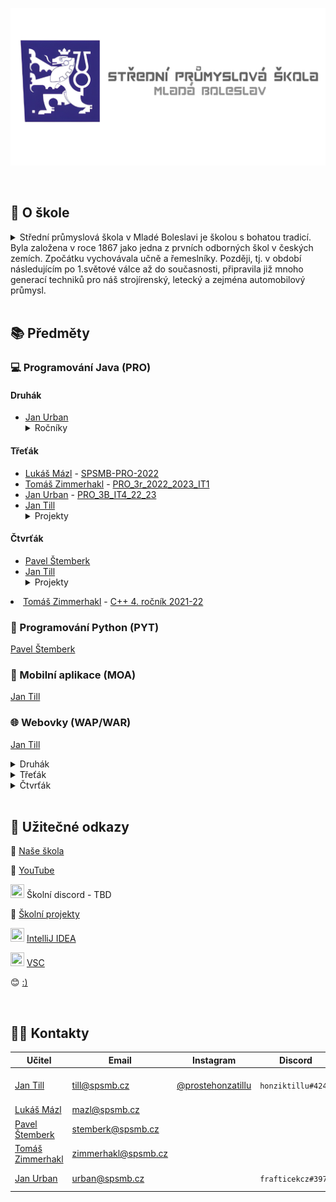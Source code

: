 ![](https://raw.githubusercontent.com/SPSMB/.github/main/profile/bannerT.png)

<br>

## 🚀 O škole
<details>
<summary>
Střední průmyslová škola v Mladé Boleslavi je školou s bohatou tradicí. Byla založena v roce 1867 jako jedna z prvních odborných škol v českých zemích. Zpočátku vychovávala učně a řemeslníky. Později, tj. v období následujícím po 1.světové válce až do současnosti, připravila již mnoho generací techniků pro náš strojírenský, letecký a zejména automobilový průmysl.</summary>

Rozvoj školy byl totiž vždy těsně spjat s rozmachem mladoboleslavského automobilového závodu. Pro zajímavost je nutné podotknout, že před 2.světovou válkou i prvé desetiletí po ní byla škola jedinou specializovanou průmyslovou školou v republice. Od roku 1927 sídlí škola v současné budově, která je význačným architektonickým dílem ak.arch. Jiřího Krohy a je chráněnou památkou.

V současné době škola připravuje mladé odborníky jak pro povolání na pozicích středních technických kádrů, tak pro vysokoškolské studium. Velký důraz při výuce je kladen na práci s výpočetní technikou, která zasahuje nejenom do řady odborných předmětů, ale je i hlavní náplní výuky nového studijního oboru Informační technologie. Významným prvkem zařazeným do odborné přípravy je výuka programu CATIA, používaného ve většině regionálních firem přímo či nepřímo spolupracujících s firmou Škoda Auto a.a.s., nebo přímo ve vývoji této firmy. Znalost programu CATIA velmi výrazně zvyšuje možnosti uplatnění absolventů školy na trhu práce. Studenti se s tímto programem setkají ve všech studijních oborech, ale největší znalosti programu CATIA si odnášejí studenti oboru IT systémy ve strojírenství.

Příprava studentů je tradičně spjata s výrobou automobilů ve firmě Auto Škoda a.s. Mladá Boleslav. Škola na základě smlouvy vysílá studenty do tohoto podniku na praxe, využívá i řady pomůcek a zařízení firmy při výuce odborných předmětů, laboratoří apod. Velká část absolventů nalezla v této firmě celoživotní uplatnění. Dále škola úzce spolupracuje s firmami AUFEER Design, ŠKO-ENERGO, BILSING AUTOMATION,  VYRTYCH, AUTO KELLY, BOSCH, METRONET, AUTOZÍTKA, FAURECIA, T-MOBILE a dalšími.

</details>
<br>

## 📚 Předměty

### 💻 Programování Java (PRO)

#### Druhák

- [Jan Urban](https://github.com/frafticekcz) <details><summary>Ročníky</summary>
  - [2.Ai ANJ1](https://github.com/SPSMB/PRA_2A_ANJ1_22_23)
  - [2.Ai ANJ2](https://github.com/SPSMB/PRA_2A_ANJ2_22_23)
  - [2.Bi ANJ1](https://github.com/SPSMB/PRO_2B_ANJ1_22_23)
  - [2.Bi ANJ2](https://github.com/SPSMB/PRO_2B_ANJ2_22_23)</details>


#### Třeťák

- [Lukáš Mázl](https://github.com/LukasMazl) - [SPSMB-PRO-2022](https://github.com/LukasMazl/SPSMB-PRO-2022)
- [Tomáš Zimmerhakl](https://github.com/zimmerhakl) - [PRO_3r_2022_2023_IT1](https://github.com/SPSMB/PRO_3r_2022_2023_IT1)
- [Jan Urban](https://github.com/frafticekcz) - [PRO_3B_IT4_22_23](https://github.com/SPSMB/PRO_3B_IT4_22_23)
- [Jan Till](https://github.com/honziktillu) <details><summary>Projekty</summary>
  - [SeqFinder](https://github.com/honziktillu/seqfinder)
  - [Arena](https://github.com/honziktillu/javaplayerarena)</details>


#### Čtvrťák
- [Pavel Štemberk](https://github.com/gitofson)
- [Jan Till](https://github.com/honziktillu) <details><summary>Projekty</summary>
  - [JavaFX2DGameDev](https://github.com/honziktillu/javafx2dgamedev)
  - [Návrhové vzory](https://github.com/honziktillu/navrhove-vzory)
  - [Java HTTP Server](https://github.com/honziktillu/httpserver-javaio)
  - [JDBC](https://github.com/honziktillu/JDBCCrudExample)</details>
- [Tomáš Zimmerhakl](https://github.com/zimmerhakl) - [C++ 4. ročník 2021-22](https://github.com/SPSMB/4r_2021_2022_IT1)

### 🐍 Programování Python (PYT)
[Pavel Štemberk](https://github.com/gitofson)

### 📱 Mobilní aplikace (MOA)
[Jan Till](https://github.com/honziktillu)

### 🌐 Webovky (WAP/WAR)
[Jan Till](https://github.com/honziktillu)
<details>
<summary>Druhák</summary>

- [HTML/CSS/JS Cheatsheet](https://github.com/honziktillu/HTML-CSS-JS-CZ-SK-Cheatsheet)
- [Sussy clicker](https://github.com/honziktillu/sussyclicker)
- [Dataset](https://github.com/honziktillu/dataset)
- [Images](https://github.com/honziktillu/images)
- [BMI](https://github.com/honziktillu/bmi)
- [Hádej barvu](https://github.com/honziktillu/hadejbarvu)
- [herGame](https://github.com/honziktillu/herGame)
- [Memory gamesa](https://github.com/honziktillu/memory-gamesa)
- [Náhodná opatření](https://github.com/honziktillu/nahodna-opatreni)
- [Piano](https://github.com/honziktillu/piano-v-javascriptu)
- [Animace](https://github.com/honziktillu/ppJump)
- [Vtipy přes JSON](https://github.com/honziktillu/js-json)
- [Dino hra](https://github.com/honziktillu/js-pagman-dino-game)
</details>

<details>
<summary>Třeťák</summary>

- [Úvod do REST API v Node.JS](https://github.com/honziktillu/uvod-do-rest-api)
- [Základní práce s FETCH API](https://github.com/honziktillu/crud-fetch-rest-api)
- [Práce s mongodb a mongoose](https://github.com/honziktillu/prace-s-mongodb-a-mongoose)
- [Komunikace mezi klientem a serverem](https://github.com/honziktillu/restapp)
- [Nahrání souborů na server přes multer](https://github.com/honziktillu/nahravani-souboru-na-server-pres-multer)
- [Práce se socket.io](https://github.com/honziktillu/socket-io-chat-aplikace)
- [Tokeny](https://github.com/honziktillu/nodejs-tokeny)
</details>

<details>
<summary>Čtvrťák</summary>

- [Electron](https://www.electronjs.org/)
</details>
<br>

## 🔗 Užitečné odkazy
🎒 [Naše škola](https://www.spsmb.cz/)

🎥 [YouTube](https://www.youtube.com/@sps-mb)

<img src="https://i.pinimg.com/originals/13/8d/52/138d52a8f429510e2c16bd67990dae3c.jpg" width="22" height="22">  Školní discord - TBD

💾  [Školní projekty](https://github.com/SPSMB/.github/blob/main/PROJECTS.md)

<img src="https://upload.wikimedia.org/wikipedia/commons/thumb/9/9c/IntelliJ_IDEA_Icon.svg/2048px-IntelliJ_IDEA_Icon.svg.png" width="22" height="22">  [IntelliJ IDEA](https://www.jetbrains.com/idea/download/#section=windows)

<img src="https://upload.wikimedia.org/wikipedia/commons/thumb/9/9a/Visual_Studio_Code_1.35_icon.svg/1024px-Visual_Studio_Code_1.35_icon.svg.png?20210804221519" width="22" height="22"> [VSC](https://code.visualstudio.com/)

😊 [:)](http://tillix.eu/)

<br>

## 🧑‍🏫 Kontakty

| Učitel            | Email                 | Instagram                                                          | Discord                   | Předměty                   |
| ----------------- | --------------------- | ------------------------------------------------------------------ | ------------------------- | ----------------------- |
| [Jan Till](https://github.com/honziktillu)        | till@spsmb.cz         | [@prostehonzatillu](https://www.instagram.com/prostehonzatillu/)   | `honziktillu#4247`        | `PRO`, `PRA`, `WAP`, `WAR`, `MOA`
| [Lukáš Mázl](https://github.com/LukasMazl)        | mazl@spsmb.cz         |                                                                    |                           | `PRO`, `PRA`
| [Pavel Štemberk](https://github.com/gitofson)   | stemberk@spsmb.cz     |                                                                    |                           | `PRO`, `PRA`, `PYT`
| [Tomáš Zimmerhakl](https://github.com/zimmerhakl)  | zimmerhakl@spsmb.cz   |                                                                    |                           | `PRO`, `PRA`
| [Jan Urban](https://github.com/frafticekcz)         | urban@spsmb.cz        |                                                                    | `frafticekcz#3974`        | `PRO`, `PRA`, `DBA`




